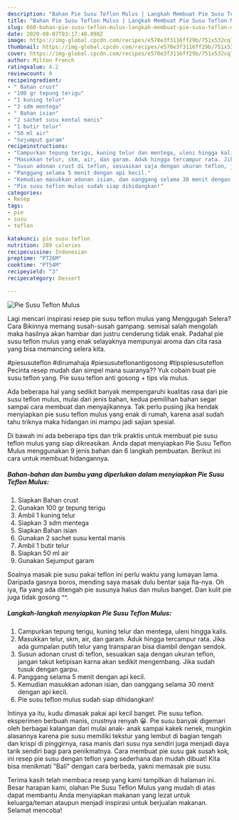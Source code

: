 ```yaml
---
description: "Bahan Pie Susu Teflon Mulus | Langkah Membuat Pie Susu Teflon Mulus Yang Enak Dan Lezat"
title: "Bahan Pie Susu Teflon Mulus | Langkah Membuat Pie Susu Teflon Mulus Yang Enak Dan Lezat"
slug: 660-bahan-pie-susu-teflon-mulus-langkah-membuat-pie-susu-teflon-mulus-yang-enak-dan-lezat
date: 2020-08-07T03:17:48.098Z
image: https://img-global.cpcdn.com/recipes/e570e3f3116ff29b/751x532cq70/pie-susu-teflon-mulus-foto-resep-utama.jpg
thumbnail: https://img-global.cpcdn.com/recipes/e570e3f3116ff29b/751x532cq70/pie-susu-teflon-mulus-foto-resep-utama.jpg
cover: https://img-global.cpcdn.com/recipes/e570e3f3116ff29b/751x532cq70/pie-susu-teflon-mulus-foto-resep-utama.jpg
author: Milton French
ratingvalue: 4.2
reviewcount: 9
recipeingredient:
- " Bahan crust"
- "100 gr tepung terigu"
- "1 kuning telur"
- "3 sdm mentega"
- " Bahan isian"
- "2 sachet susu kental manis"
- "1 butir telur"
- "50 ml air"
- "Sejumput garam"
recipeinstructions:
- "Campurkan tepung terigu, kuning telur dan mentega, uleni hingga kalis."
- "Masukkan telur, skm, air, dan garam. Aduk hingga tercampur rata. Jika ada gumpalan putih telur yang transparan bisa diambil dengan sendok."
- "Susun adonan crust di teflon, sesuaikan saja dengan ukuran teflon, jangan takut ketipisan karna akan sedikit mengembang. Jika sudah tusuk dengan garpu."
- "Panggang selama 5 menit dengan api kecil."
- "Kemudian masukkan adonan isian, dan oanggang selama 30 menit dengan api kecil."
- "Pie susu teflon mulus sudah siap dihidangkan!"
categories:
- Resep
tags:
- pie
- susu
- teflon

katakunci: pie susu teflon 
nutrition: 289 calories
recipecuisine: Indonesian
preptime: "PT26M"
cooktime: "PT54M"
recipeyield: "3"
recipecategory: Dessert

---
```



![Pie Susu Teflon Mulus](https://img-global.cpcdn.com/recipes/e570e3f3116ff29b/751x532cq70/pie-susu-teflon-mulus-foto-resep-utama.jpg)

Lagi mencari inspirasi resep pie susu teflon mulus yang Menggugah Selera? Cara Bikinnya memang susah-susah gampang. semisal salah mengolah maka hasilnya akan hambar dan justru cenderung tidak enak. Padahal pie susu teflon mulus yang enak selayaknya mempunyai aroma dan cita rasa yang bisa memancing selera kita.

#piesusuteflon #dirumahaja #piesusuteflonantigosong #tipspiesusuteflon Pecinta resep mudah dan simpel mana suaranya?? Yuk cobain buat pie susu teflon yang. Pie susu teflon anti gosong + tips vla mulus.

Ada beberapa hal yang sedikit banyak mempengaruhi kualitas rasa dari pie susu teflon mulus, mulai dari jenis bahan, kedua pemilihan bahan segar sampai cara membuat dan menyajikannya. Tak perlu pusing jika hendak menyiapkan pie susu teflon mulus yang enak di rumah, karena asal sudah tahu triknya maka hidangan ini mampu jadi sajian spesial.


Di bawah ini ada beberapa tips dan trik praktis untuk membuat pie susu teflon mulus yang siap dikreasikan. Anda dapat menyiapkan Pie Susu Teflon Mulus menggunakan 9 jenis bahan dan 6 langkah pembuatan. Berikut ini cara untuk membuat hidangannya.

<!--inarticleads1-->

##### Bahan-bahan dan bumbu yang diperlukan dalam menyiapkan Pie Susu Teflon Mulus:

1. Siapkan  Bahan crust
1. Gunakan 100 gr tepung terigu
1. Ambil 1 kuning telur
1. Siapkan 3 sdm mentega
1. Siapkan  Bahan isian
1. Gunakan 2 sachet susu kental manis
1. Ambil 1 butir telur
1. Siapkan 50 ml air
1. Gunakan Sejumput garam


Soalnya masak pie susu pakai teflon ini perlu waktu yang lumayan lama. Daripada gasnya boros, mending saya masak dulu bentar saja fla-nya. Oh iya, fla yang ada ditengah pie susunya halus dan mulus banget. Dan kulit pie juga tidak gosong ^^. 

<!--inarticleads2-->

##### Langkah-langkah menyiapkan Pie Susu Teflon Mulus:

1. Campurkan tepung terigu, kuning telur dan mentega, uleni hingga kalis.
1. Masukkan telur, skm, air, dan garam. Aduk hingga tercampur rata. Jika ada gumpalan putih telur yang transparan bisa diambil dengan sendok.
1. Susun adonan crust di teflon, sesuaikan saja dengan ukuran teflon, jangan takut ketipisan karna akan sedikit mengembang. Jika sudah tusuk dengan garpu.
1. Panggang selama 5 menit dengan api kecil.
1. Kemudian masukkan adonan isian, dan oanggang selama 30 menit dengan api kecil.
1. Pie susu teflon mulus sudah siap dihidangkan!


Intinya ya itu, kudu dimasak pakai api kecil banget. Pie susu teflon. eksperimen berbuah manis, crustnya renyah 😀. Pie susu banyak digemari oleh berbagai kalangan dari mulai anak- anak sampai kakek nenek, mungkin alasannya karena pie susu memiliki tekstur yang lembut di bagian tengah dan krispi di pinggirnya, rasa manis dari susu nya sendiri juga menjadi daya tarik sendiri bagi para penikmatnya. Cara membuat pie susu gak susah kok, ini resep pie susu dengan teflon yang sederhana dan mudah dibuat! Kita bisa menikmati &#34;Bali&#34; dengan cara berbeda, yakni memasak pie susu. 

Terima kasih telah membaca resep yang kami tampilkan di halaman ini. Besar harapan kami, olahan Pie Susu Teflon Mulus yang mudah di atas dapat membantu Anda menyiapkan makanan yang lezat untuk keluarga/teman ataupun menjadi inspirasi untuk berjualan makanan. Selamat mencoba!
